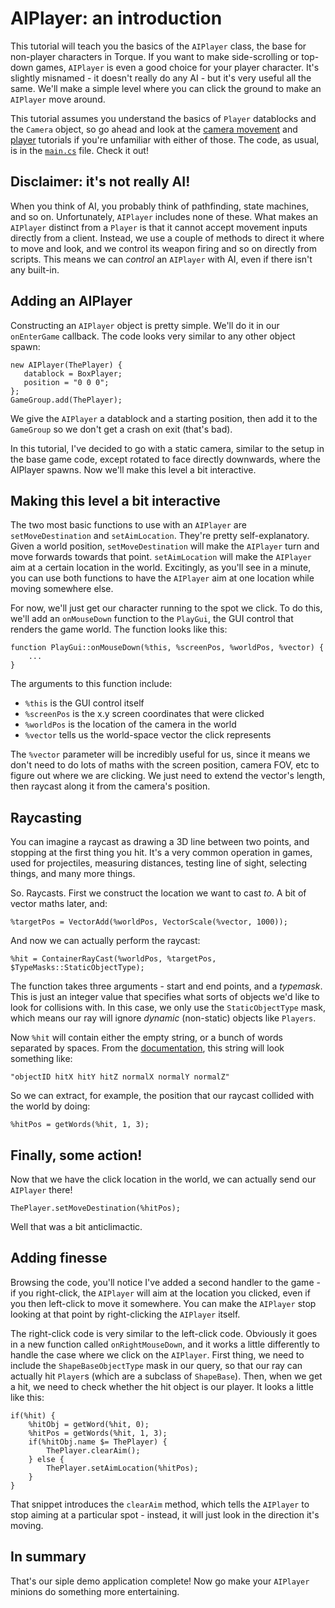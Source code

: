 # AIPlayer: an introduction

This tutorial will teach you the basics of the `AIPlayer` class, the base for non-player characters in Torque.
If you want to make side-scrolling or top-down games, `AIPlayer` is even a good choice for your player character.
It's slightly misnamed - it doesn't really do any AI - but it's very useful all the same.
We'll make a simple level where you can click the ground to make an `AIPlayer` move around.

This tutorial assumes you understand the basics of `Player` datablocks and the `Camera` object,
so go ahead and look at the [camera movement][02] and [player][03] tutorials if you're unfamiliar with either of those.
The code, as usual, is in the [`main.cs`](./main.cs) file.
Check it out!

 [02]: ../camera_movement
 [03]: ../fps_player

## Disclaimer: it's not really AI!

When you think of AI, you probably think of pathfinding, state machines, and so on.
Unfortunately, `AIPlayer` includes none of these.
What makes an `AIPlayer` distinct from a `Player` is that it cannot accept movement inputs directly from a client.
Instead, we use a couple of methods to direct it where to move and look, and we control its weapon firing and so on directly from scripts.
This means we can _control_ an `AIPlayer` with AI, even if there isn't any built-in.

## Adding an AIPlayer

Constructing an `AIPlayer` object is pretty simple.
We'll do it in our `onEnterGame` callback.
The code looks very similar to any other object spawn:

    new AIPlayer(ThePlayer) {
       datablock = BoxPlayer;
       position = "0 0 0";
    };
    GameGroup.add(ThePlayer);

We give the `AIPlayer` a datablock and a starting position, then add it to the `GameGroup` so we don't get a crash on exit (that's bad).

In this tutorial, I've decided to go with a static camera, similar to the setup in the base game code,
except rotated to face directly downwards, where the AIPlayer spawns.
Now we'll make this level a bit interactive.

## Making this level a bit interactive

The two most basic functions to use with an `AIPlayer` are `setMoveDestination` and `setAimLocation`.
They're pretty self-explanatory.
Given a world position, `setMoveDestination` will make the `AIPlayer` turn and move forwards towards that point.
`setAimLocation` will make the `AIPlayer` aim at a certain location in the world.
Excitingly, as you'll see in a minute, you can use both functions to have the `AIPlayer` aim at one location while moving somewhere else.

For now, we'll just get our character running to the spot we click.
To do this, we'll add an `onMouseDown` function to the `PlayGui`, the GUI control that renders the game world.
The function looks like this:

    function PlayGui::onMouseDown(%this, %screenPos, %worldPos, %vector) {
        ...
    }

The arguments to this function include:

 * `%this` is the GUI control itself
 * `%screenPos` is the x.y screen coordinates that were clicked
 * `%worldPos` is the location of the camera in the world
 * `%vector` tells us the world-space vector the click represents

The `%vector` parameter will be incredibly useful for us,
since it means we don't need to do lots of maths with the screen position, camera FOV,
etc to figure out where we are clicking.
We just need to extend the vector's length, then raycast along it from the camera's position.

## Raycasting

You can imagine a raycast as drawing a 3D line between two points, and stopping at the first thing you hit.
It's a very common operation in games, used for projectiles, measuring distances, testing line of sight, selecting things, and many more things.

So. Raycasts. First we construct the location we want to cast _to_.
A bit of vector maths later, and:

    %targetPos = VectorAdd(%worldPos, VectorScale(%vector, 1000));

And now we can actually perform the raycast:

    %hit = ContainerRayCast(%worldPos, %targetPos, $TypeMasks::StaticObjectType);

The function takes three arguments - start and end points, and a _typemask_.
This is just an integer value that specifies what sorts of objects we'd like to look for collisions with.
In this case, we only use the `StaticObjectType` mask, which means our ray will ignore _dynamic_ (non-static) objects like `Players`.

Now `%hit` will contain either the empty string, or a bunch of words separated by spaces.
From the [documentation][containerraycast], this string will look something like:

    "objectID hitX hitY hitZ normalX normalY normalZ"

So we can extract, for example, the position that our raycast collided with the world by doing:

    %hitPos = getWords(%hit, 1, 3);

## Finally, some action!

Now that we have the click location in the world, we can actually send our `AIPlayer` there!

    ThePlayer.setMoveDestination(%hitPos);

Well that was a bit anticlimactic.

## Adding finesse

Browsing the code, you'll notice I've added a second handler to the game - if you right-click,
the `AIPlayer` will aim at the location you clicked, even if you then left-click to move it somewhere.
You can make the `AIPlayer` stop looking at that point by right-clicking the `AIPlayer` itself.

The right-click code is very similar to the left-click code.
Obviously it goes in a new function called `onRightMouseDown`, and it works a little differently
to handle the case where we click on the `AIPlayer`.
First thing, we need to include the `ShapeBaseObjectType` mask in our query, so that our ray can actually hit `Player`s (which are a subclass of `ShapeBase`).
Then, when we get a hit, we need to check whether the hit object is our player.
It looks a little like this:

    if(%hit) {
        %hitObj = getWord(%hit, 0);
        %hitPos = getWords(%hit, 1, 3);
        if(%hitObj.name $= ThePlayer) {
            ThePlayer.clearAim();
        } else {
            ThePlayer.setAimLocation(%hitPos);
        }
    }

That snippet introduces the `clearAim` method, which tells the `AIPlayer` to stop aiming at a particular spot -
instead, it will just look in the direction it's moving.

## In summary

That's our siple demo application complete!
Now go make your `AIPlayer` minions do something more entertaining.

 [containerraycast]: http://docs.garagegames.com/torque-3d/reference/group__Game.html#ga398b62ea736cbae539a20bcd0bcdd2ac
